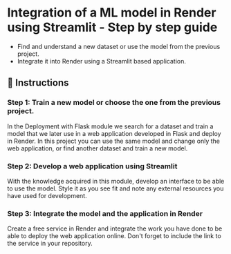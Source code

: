 <!-- hide -->
# Integration of a ML model in Render using Streamlit - Step by step guide
<!-- endhide -->

- Find and understand a new dataset or use the model from the previous project.
- Integrate it into Render using a Streamlit based application.

## 📝 Instructions

### Step 1: Train a new model or choose the one from the previous project.

In the Deployment with Flask module we search for a dataset and train a model that we later use in a web application developed in Flask and deploy in Render. In this project you can use the same model and change only the web application, or find another dataset and train a new model.

### Step 2: Develop a web application using Streamlit

With the knowledge acquired in this module, develop an interface to be able to use the model. Style it as you see fit and note any external resources you have used for development.

### Step 3: Integrate the model and the application in Render

Create a free service in Render and integrate the work you have done to be able to deploy the web application online. Don't forget to include the link to the service in your repository.
